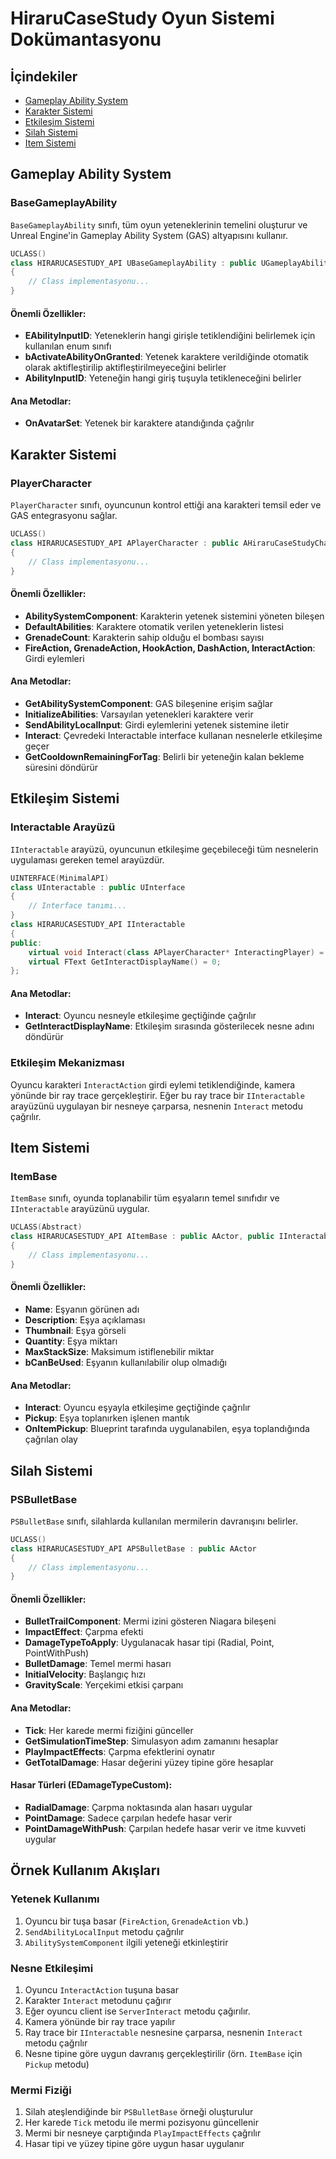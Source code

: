 # HiraruCaseStudy Oyun Sistemi Dokümantasyonu

## İçindekiler
- [Gameplay Ability System](#gameplay-ability-system)
- [Karakter Sistemi](#karakter-sistemi)
- [Etkileşim Sistemi](#etkileşim-sistemi)
- [Silah Sistemi](#silah-sistemi)
- [Item Sistemi](#item-sistemi)

## Gameplay Ability System

### BaseGameplayAbility

`BaseGameplayAbility` sınıfı, tüm oyun yeteneklerinin temelini oluşturur ve Unreal Engine'in Gameplay Ability System (GAS) altyapısını kullanır.

```cpp
UCLASS()
class HIRARUCASESTUDY_API UBaseGameplayAbility : public UGameplayAbility
{
    // Class implementasyonu...
}
```

#### Önemli Özellikler:

- **EAbilityInputID**: Yeteneklerin hangi girişle tetiklendiğini belirlemek için kullanılan enum sınıfı
- **bActivateAbilityOnGranted**: Yetenek karaktere verildiğinde otomatik olarak aktifleştirilip aktifleştirilmeyeceğini belirler
- **AbilityInputID**: Yeteneğin hangi giriş tuşuyla tetikleneceğini belirler

#### Ana Metodlar:

- **OnAvatarSet**: Yetenek bir karaktere atandığında çağrılır

## Karakter Sistemi

### PlayerCharacter

`PlayerCharacter` sınıfı, oyuncunun kontrol ettiği ana karakteri temsil eder ve GAS entegrasyonu sağlar.

```cpp
UCLASS()
class HIRARUCASESTUDY_API APlayerCharacter : public AHiraruCaseStudyCharacter, public IAbilitySystemInterface
{
    // Class implementasyonu...
}
```

#### Önemli Özellikler:

- **AbilitySystemComponent**: Karakterin yetenek sistemini yöneten bileşen
- **DefaultAbilities**: Karaktere otomatik verilen yeteneklerin listesi
- **GrenadeCount**: Karakterin sahip olduğu el bombası sayısı
- **FireAction, GrenadeAction, HookAction, DashAction, InteractAction**: Girdi eylemleri

#### Ana Metodlar:

- **GetAbilitySystemComponent**: GAS bileşenine erişim sağlar
- **InitializeAbilities**: Varsayılan yetenekleri karaktere verir
- **SendAbilityLocalInput**: Girdi eylemlerini yetenek sistemine iletir
- **Interact**: Çevredeki Interactable interface kullanan nesnelerle etkileşime geçer
- **GetCooldownRemainingForTag**: Belirli bir yeteneğin kalan bekleme süresini döndürür

## Etkileşim Sistemi

### Interactable Arayüzü

`IInteractable` arayüzü, oyuncunun etkileşime geçebileceği tüm nesnelerin uygulaması gereken temel arayüzdür.

```cpp
UINTERFACE(MinimalAPI)
class UInteractable : public UInterface
{
    // Interface tanımı...
}
class HIRARUCASESTUDY_API IInteractable  
{  
public:  
    virtual void Interact(class APlayerCharacter* InteractingPlayer) = 0;  
    virtual FText GetInteractDisplayName() = 0;  
};
```

#### Ana Metodlar:

- **Interact**: Oyuncu nesneyle etkileşime geçtiğinde çağrılır
- **GetInteractDisplayName**: Etkileşim sırasında gösterilecek nesne adını döndürür

### Etkileşim Mekanizması

Oyuncu karakteri `InteractAction` girdi eylemi tetiklendiğinde, kamera yönünde bir ray trace gerçekleştirir. Eğer bu ray trace bir `IInteractable` arayüzünü uygulayan bir nesneye çarparsa, nesnenin `Interact` metodu çağrılır.

## Item Sistemi

### ItemBase

`ItemBase` sınıfı, oyunda toplanabilir tüm eşyaların temel sınıfıdır ve `IInteractable` arayüzünü uygular.

```cpp
UCLASS(Abstract)
class HIRARUCASESTUDY_API AItemBase : public AActor, public IInteractable
{
    // Class implementasyonu...
}
```

#### Önemli Özellikler:

- **Name**: Eşyanın görünen adı
- **Description**: Eşya açıklaması
- **Thumbnail**: Eşya görseli
- **Quantity**: Eşya miktarı
- **MaxStackSize**: Maksimum istiflenebilir miktar
- **bCanBeUsed**: Eşyanın kullanılabilir olup olmadığı

#### Ana Metodlar:

- **Interact**: Oyuncu eşyayla etkileşime geçtiğinde çağrılır
- **Pickup**: Eşya toplanırken işlenen mantık
- **OnItemPickup**: Blueprint tarafında uygulanabilen, eşya toplandığında çağrılan olay

## Silah Sistemi

### PSBulletBase

`PSBulletBase` sınıfı, silahlarda kullanılan mermilerin davranışını belirler.

```cpp
UCLASS()
class HIRARUCASESTUDY_API APSBulletBase : public AActor
{
    // Class implementasyonu...
}
```

#### Önemli Özellikler:

- **BulletTrailComponent**: Mermi izini gösteren Niagara bileşeni
- **ImpactEffect**: Çarpma efekti
- **DamageTypeToApply**: Uygulanacak hasar tipi (Radial, Point, PointWithPush)
- **BulletDamage**: Temel mermi hasarı
- **InitialVelocity**: Başlangıç hızı
- **GravityScale**: Yerçekimi etkisi çarpanı

#### Ana Metodlar:

- **Tick**: Her karede mermi fiziğini günceller
- **GetSimulationTimeStep**: Simulasyon adım zamanını hesaplar
- **PlayImpactEffects**: Çarpma efektlerini oynatır
- **GetTotalDamage**: Hasar değerini yüzey tipine göre hesaplar

#### Hasar Türleri (EDamageTypeCustom):

- **RadialDamage**: Çarpma noktasında alan hasarı uygular
- **PointDamage**: Sadece çarpılan hedefe hasar verir
- **PointDamageWithPush**: Çarpılan hedefe hasar verir ve itme kuvveti uygular

## Örnek Kullanım Akışları

### Yetenek Kullanımı

1. Oyuncu bir tuşa basar (`FireAction`, `GrenadeAction` vb.)
2. `SendAbilityLocalInput` metodu çağrılır
3. `AbilitySystemComponent` ilgili yeteneği etkinleştirir

### Nesne Etkileşimi

1. Oyuncu `InteractAction` tuşuna basar
2. Karakter `Interact` metodunu çağırır
3. Eğer oyuncu client ise `ServerInteract` metodu çağırılır.
4. Kamera yönünde bir ray trace yapılır
5. Ray trace bir `IInteractable` nesnesine çarparsa, nesnenin `Interact` metodu çağrılır
6. Nesne tipine göre uygun davranış gerçekleştirilir (örn. `ItemBase` için `Pickup` metodu)

### Mermi Fiziği

1. Silah ateşlendiğinde bir `PSBulletBase` örneği oluşturulur
2. Her karede `Tick` metodu ile mermi pozisyonu güncellenir
3. Mermi bir nesneye çarptığında `PlayImpactEffects` çağrılır
4. Hasar tipi ve yüzey tipine göre uygun hasar uygulanır

